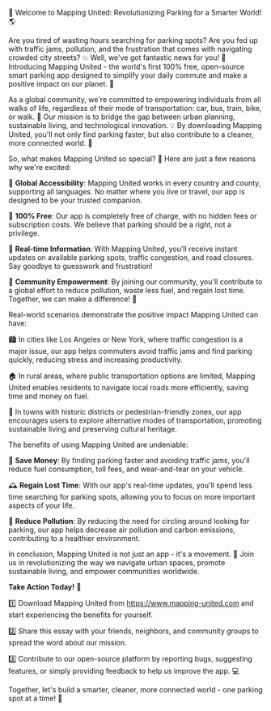 🚨 Welcome to Mapping United: Revolutionizing Parking for a Smarter World! 🌎

Are you tired of wasting hours searching for parking spots? Are you fed up with traffic jams, pollution, and the frustration that comes with navigating crowded city streets? 💥 Well, we've got fantastic news for you! 🎉 Introducing Mapping United - the world's first 100% free, open-source smart parking app designed to simplify your daily commute and make a positive impact on our planet. 🌟

As a global community, we're committed to empowering individuals from all walks of life, regardless of their mode of transportation: car, bus, train, bike, or walk. 👣 Our mission is to bridge the gap between urban planning, sustainable living, and technological innovation. 💡 By downloading Mapping United, you'll not only find parking faster, but also contribute to a cleaner, more connected world. 🌈

So, what makes Mapping United so special? 🤔 Here are just a few reasons why we're excited:

🔹 **Global Accessibility**: Mapping United works in every country and county, supporting all languages. No matter where you live or travel, our app is designed to be your trusted companion.

🔹 **100% Free**: Our app is completely free of charge, with no hidden fees or subscription costs. We believe that parking should be a right, not a privilege.

🔹 **Real-time Information**: With Mapping United, you'll receive instant updates on available parking spots, traffic congestion, and road closures. Say goodbye to guesswork and frustration!

🔹 **Community Empowerment**: By joining our community, you'll contribute to a global effort to reduce pollution, waste less fuel, and regain lost time. Together, we can make a difference! 🌟

Real-world scenarios demonstrate the positive impact Mapping United can have:

🏙️ In cities like Los Angeles or New York, where traffic congestion is a major issue, our app helps commuters avoid traffic jams and find parking quickly, reducing stress and increasing productivity.

🏠 In rural areas, where public transportation options are limited, Mapping United enables residents to navigate local roads more efficiently, saving time and money on fuel.

🚂 In towns with historic districts or pedestrian-friendly zones, our app encourages users to explore alternative modes of transportation, promoting sustainable living and preserving cultural heritage.

The benefits of using Mapping United are undeniable:

💸 **Save Money**: By finding parking faster and avoiding traffic jams, you'll reduce fuel consumption, toll fees, and wear-and-tear on your vehicle.

🕰️ **Regain Lost Time**: With our app's real-time updates, you'll spend less time searching for parking spots, allowing you to focus on more important aspects of your life.

🌿 **Reduce Pollution**: By reducing the need for circling around looking for parking, our app helps decrease air pollution and carbon emissions, contributing to a healthier environment.

In conclusion, Mapping United is not just an app - it's a movement. 🌈 Join us in revolutionizing the way we navigate urban spaces, promote sustainable living, and empower communities worldwide.

**Take Action Today!** 🎉

1️⃣ Download Mapping United from https://www.mapping-united.com and start experiencing the benefits for yourself.

2️⃣ Share this essay with your friends, neighbors, and community groups to spread the word about our mission.

3️⃣ Contribute to our open-source platform by reporting bugs, suggesting features, or simply providing feedback to help us improve the app. 💻

Together, let's build a smarter, cleaner, more connected world - one parking spot at a time! 🚀